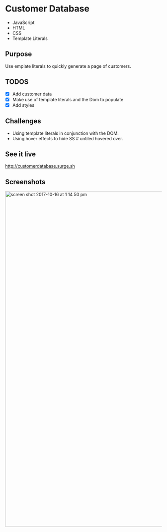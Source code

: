 # Customer Database
- JavaScript
- HTML
- CSS
- Template Literals

## Purpose
Use emplate literals to quickly generate a page of customers.

## TODOS
- [x] Add customer data
- [x] Make use of template literals and the Dom to populate
- [x] Add styles

## Challenges
- Using template literals in conjunction with the DOM.
- Using hover effects to hide SS # untiled hovered over.

## See it live
http://customerdatabase.surge.sh

## Screenshots
<img width="1076" alt="screen shot 2017-10-16 at 1 14 50 pm" src="https://user-images.githubusercontent.com/30088565/31627795-24602d52-b274-11e7-9cb0-b92dae0982fc.png">
